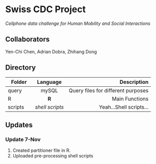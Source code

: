 # Swiss CDC Project
*Cellphone data challenge for Human Mobility and Social Interactions*

## Collaborators

Yen-Chi Chen, Adrian Dobra, Zhihang Dong

## Directory
| Folder        | Language      | Description  |
| ------------- |:-------------:| -----:|
| query        | mySQL | Query files for different purposes |
| R      | **R**     |   Main Functions|
| scripts | _shell scripts_      |    Yeah...Shell scripts... |

## Updates

### Update 7-Nov
1. Created partitioner file in R.
2. Uploaded pre-processing shell scripts 
